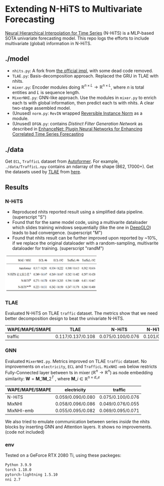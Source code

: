 # Extending N-HiTS to Multivariate Forecasting

[Neural Hierarchical Interpolation for Time Series](https://arxiv.org/abs/2201.12886) (N-HiTS) is a MLP-based SOTA univariate forecasting model. This repo logs the efforts to include multivariate (global) information in N-HiTS.

## ./model

- `nhits.py`: A fork from [the official impl](https://github.com/cchallu/n-hits/blob/a71f191d3f7dfc7e5bc1d164f26acc95a7e91e88/src/models/nhits/nhits.py), with some dead code removed.
- `TLAE.py`: Basis-decomposition approach. Replaced the GRU in TLAE with nhits.
- `mixer.py`: Encoder modules doing $\mathbb{R}^{n\times L} \to \mathbb{R}^{n\times L}$, where $n$ is total entities and $L$ is sequence length.
- `MixerNHI.py`: GNN-like approach. Use the modules in `mixer.py` to enrich each ts with global information, then predict each ts with nhits. A clear two-stage assembled model.
- (Unused) `norm.py`: `RevIN` wrapped [Reversible Instance Norm](https://openreview.net/pdf?id=cGDAkQo1C0p) as a module. 
- (Unused) `DFGN.py`: contains *Distinct Filter Generation Network* as described in [EnhanceNet: Plugin Neural Networks for Enhancing Correlated Time Series Forecasting](https://ieeexplore.ieee.org/document/9458855)

## ./data

Get `ECL`, `TrafficL` dataset from [Autoformer](https://cloud.tsinghua.edu.cn/d/e1ccfff39ad541908bae/). For example, `./data/TrafficL.npy` contains an ndarray of the shape (862, 17000+). Get the datasets used by [TLAE](https://arxiv.org/abs/2101.10460) from [here](https://github.com/Guan-t7/myTLAE#data).

## Results

### N-HiTS
- Reproduced nhits reported result using a simplified data pipeline. (superscript "S")
- Found that for the same model code, using a multivarite dataloader which slides training windows sequentially (like the one in [DeepGLO](https://github.com/rajatsen91/deepglo/blob/master/DeepGLO/data_loader.py)) leads to bad convergence. (superscript "M")
- Found that nhits result can be further improved upon reported by ~10%, if we replace the original dataloader with a random-sampling, multivarite dataloader for training. (superscript "randM")

<img src="assets/nhits-reprod.png" width="60%" height="60%"> <!--  -->

### TLAE
Evaluated N-HiTS on TLAE `traffic` dataset. The metrics show that we need better decomposition design to beat the univariate N-HiTS.

| WAPE/MAPE/SMAPE | TLAE              | N-HiTS            | N-HiTS in TLAE    |
|-----------------|-------------------|-------------------|-------------------|
| traffic         | 0.117/0.137/0.108 | 0.075/0.100/0.076 | 0.101/0.114/0.089 |

### GNN
Evaluated `MixerNHI.py`. Metrics improved on TLAE `traffic` dataset. No improvements on `electricity`, `ECL` and `TrafficL`.
`MixNHI-emb` below restricts Fully-Connected layer between ts in mixer ($\mathbb{R}^{n} \to \mathbb{R}^{n}$) as node embedding similarity: $\mathbf{W} = \mathbf{M}\_{1} \mathbf{M}\_{2}^{T}$ , where $\mathbf{M}\_{i} \in \mathbb{R}^{n \times d\_{e}}$

| WAPE/MAPE/SMAPE | electricity       | traffic           |
|-----------------|-------------------|-------------------|
| N-HiTS          | 0.059/0.090/0.080 | 0.075/0.100/0.076 |
| MixNHI          | 0.058/0.096/0.086 | 0.049/0.076/0.055 |
| MixNHI-emb      | 0.055/0.095/0.082 | 0.069/0.095/0.071 |

We also tried to emulate communication between series *inside* the nhits blocks by inserting GNN and Attention layers. It shows no improvements. (code not included) 

### env
Tested on a GeForce RTX 2080 Ti, using these packeges:

```
Python 3.9.9
torch 1.10.0
pytorch-lightning 1.5.10
nni 2.7
```
